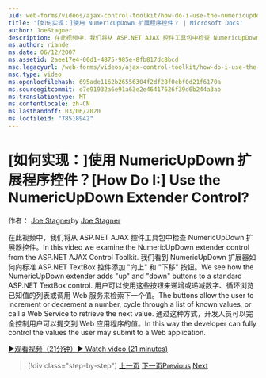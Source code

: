 ```yaml
---
uid: web-forms/videos/ajax-control-toolkit/how-do-i-use-the-numericupdown-extender-control
title: '[如何实现：]使用 NumericUpDown 扩展程序控件？ | Microsoft Docs'
author: JoeStagner
description: 在此视频中，我们将从 ASP.NET AJAX 控件工具包中检查 NumericUpDown 扩展器控件。 我们看到 NumericUpDown 扩展器如何添加 "向上" 和 "下移" 。
ms.author: riande
ms.date: 06/12/2007
ms.assetid: 2aee17e4-06d1-4875-985e-8fb817dc8bcd
msc.legacyurl: /web-forms/videos/ajax-control-toolkit/how-do-i-use-the-numericupdown-extender-control
msc.type: video
ms.openlocfilehash: 695ade1162b26556304f2df28f0ebf0d21f6170a
ms.sourcegitcommit: e7e91932a6e91a63e2e46417626f39d6b244a3ab
ms.translationtype: MT
ms.contentlocale: zh-CN
ms.lasthandoff: 03/06/2020
ms.locfileid: "78518942"
---
```

# <a name="how-do-i-use-the-numericupdown-extender-control"></a><span data-ttu-id="8e6f0-105">[如何实现：]使用 NumericUpDown 扩展程序控件？</span><span class="sxs-lookup"><span data-stu-id="8e6f0-105">[How Do I:] Use the NumericUpDown Extender Control?</span></span>

<span data-ttu-id="8e6f0-106">作者： [Joe Stagner](https://github.com/JoeStagner)</span><span class="sxs-lookup"><span data-stu-id="8e6f0-106">by [Joe Stagner](https://github.com/JoeStagner)</span></span>

<span data-ttu-id="8e6f0-107">在此视频中，我们将从 ASP.NET AJAX 控件工具包中检查 NumericUpDown 扩展器控件。</span><span class="sxs-lookup"><span data-stu-id="8e6f0-107">In this video we examine the NumericUpDown extender control from the ASP.NET AJAX Control Toolkit.</span></span> <span data-ttu-id="8e6f0-108">我们看到 NumericUpDown 扩展器如何向标准 ASP.NET TextBox 控件添加 "向上" 和 "下移" 按钮。</span><span class="sxs-lookup"><span data-stu-id="8e6f0-108">We see how the NumericUpDown extender adds "up" and "down" buttons to a standard ASP.NET TextBox control.</span></span> <span data-ttu-id="8e6f0-109">用户可以使用这些按钮来递增或递减数字、循环浏览已知值的列表或调用 Web 服务来检索下一个值。</span><span class="sxs-lookup"><span data-stu-id="8e6f0-109">The buttons allow the user to increment or decrement a number, cycle through a list of known values, or call a Web Service to retrieve the next value.</span></span> <span data-ttu-id="8e6f0-110">通过这种方式，开发人员可以完全控制用户可以提交到 Web 应用程序的值。</span><span class="sxs-lookup"><span data-stu-id="8e6f0-110">In this way the developer can fully control the values the user may submit to a Web application.</span></span>

[<span data-ttu-id="8e6f0-111">&#9654;观看视频（21分钟）</span><span class="sxs-lookup"><span data-stu-id="8e6f0-111">&#9654; Watch video (21 minutes)</span></span>](https://channel9.msdn.com/Blogs/ASP-NET-Site-Videos/how-do-i-use-the-numericupdown-extender-control)

> [!div class="step-by-step"]
> <span data-ttu-id="8e6f0-112">[上一页](how-do-i-use-the-pagingbulletedlist-extender-control.md)
> [下一页](how-do-i-use-the-aspnet-ajax-validatorcallout-extender.md)</span><span class="sxs-lookup"><span data-stu-id="8e6f0-112">[Previous](how-do-i-use-the-pagingbulletedlist-extender-control.md)
[Next](how-do-i-use-the-aspnet-ajax-validatorcallout-extender.md)</span></span>
